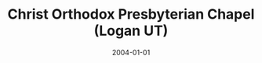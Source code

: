 ---
date: &id001 2004-01-01
end_date: null
location:
  address: null
  city: Logan
  state: UT
minister:
- end: 2005-01-01
  name: Scott Seder
  start: 2004-01-01
  type: Organizing Pastor
ministers:
- Scott Seder
name: Christ Orthodox Presbyterian Chapel
names:
- end: 2009-01-01
  name: Christ Orthodox Presbyterian Chapel
  start: 2004-01-01
origination_date: *id001
raw_data: 'UT

  Logan

  Christ Orthodox Presbyterian Chapel (2004-2009)

  Org. Pastor: Scott Seder, 2004-5

  '
received_from: null
states:
- UT
status:
  active: false
  end_date: null
  reason: null
  received_from: null
  withdrawal_to: null
title: Christ Orthodox Presbyterian Chapel (Logan UT)
year_established:
- 2004

---